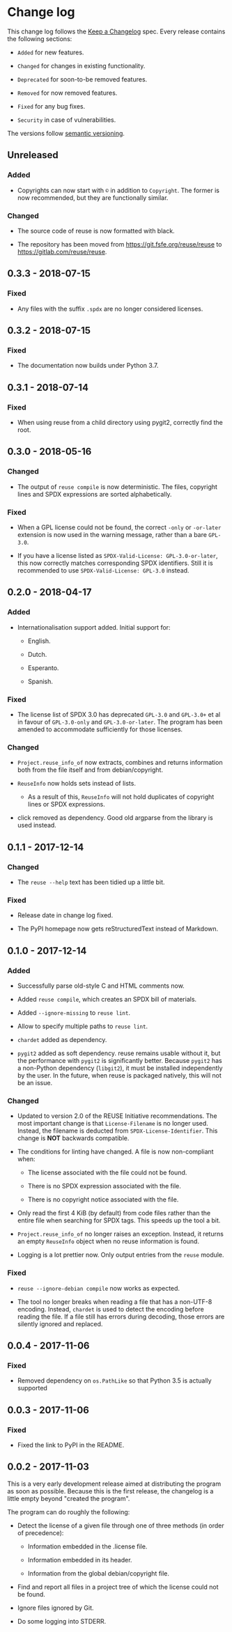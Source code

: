 # Change log

This change log follows the [Keep a Changelog](http://keepachangelog.com/) spec.
Every release contains the following sections:

- `Added` for new features.

- `Changed` for changes in existing functionality.

- `Deprecated` for soon-to-be removed features.

- `Removed` for now removed features.

- `Fixed` for any bug fixes.

- `Security` in case of vulnerabilities.

The versions follow [semantic versioning](https://semver.org).

## Unreleased

### Added

- Copyrights can now start with `©` in addition to `Copyright`.  The former is
  now recommended, but they are functionally similar.

### Changed

- The source code of reuse is now formatted with black.

- The repository has been moved from <https://git.fsfe.org/reuse/reuse> to
  <https://gitlab.com/reuse/reuse>.

## 0.3.3 - 2018-07-15

### Fixed

- Any files with the suffix `.spdx` are no longer considered licenses.

## 0.3.2 - 2018-07-15

### Fixed

- The documentation now builds under Python 3.7.

## 0.3.1 - 2018-07-14

### Fixed

- When using reuse from a child directory using pygit2, correctly find the root.

## 0.3.0 - 2018-05-16

### Changed

- The output of `reuse compile` is now deterministic.  The files, copyright
  lines and SPDX expressions are sorted alphabetically.

### Fixed

- When a GPL license could not be found, the correct `-only` or `-or-later`
  extension is now used in the warning message, rather than a bare `GPL-3.0`.

- If you have a license listed as `SPDX-Valid-License: GPL-3.0-or-later`, this
  now correctly matches corresponding SPDX identifiers.  Still it is recommended
  to use `SPDX-Valid-License: GPL-3.0` instead.

## 0.2.0 - 2018-04-17

### Added

- Internationalisation support added.  Initial support for:

  - English.

  - Dutch.

  - Esperanto.

  - Spanish.

### Fixed

- The license list of SPDX 3.0 has deprecated `GPL-3.0` and `GPL-3.0+` et al in
  favour of `GPL-3.0-only` and `GPL-3.0-or-later`.  The program has been
  amended to accommodate sufficiently for those licenses.

### Changed

- `Project.reuse_info_of` now extracts, combines and returns information both
  from the file itself and from debian/copyright.

- `ReuseInfo` now holds sets instead of lists.

  - As a result of this, `ReuseInfo` will not hold duplicates of copyright lines
    or SPDX expressions.

- click removed as dependency.  Good old argparse from the library is used
  instead.

## 0.1.1 - 2017-12-14

### Changed

- The `reuse --help` text has been tidied up a little bit.

### Fixed

- Release date in change log fixed.

- The PyPI homepage now gets reStructuredText instead of Markdown.

## 0.1.0 - 2017-12-14

### Added

- Successfully parse old-style C and HTML comments now.

- Added `reuse compile`, which creates an SPDX bill of materials.

- Added `--ignore-missing` to `reuse lint`.

- Allow to specify multiple paths to `reuse lint`.

- `chardet` added as dependency.

- `pygit2` added as soft dependency.  reuse remains usable without it, but the
  performance with `pygit2` is significantly better.  Because `pygit2`
  has a non-Python dependency (`libgit2`), it must be installed independently
  by the user.  In the future, when reuse is packaged natively, this will not be
  an issue.

### Changed

- Updated to version 2.0 of the REUSE Initiative recommendations.  The most
  important change is that `License-Filename` is no longer used.  Instead, the
  filename is deducted from `SPDX-License-Identifier`.  This change is **NOT**
  backwards compatible.

- The conditions for linting have changed.  A file is now non-compliant when:

  - The license associated with the file could not be found.

  - There is no SPDX expression associated with the file.

  - There is no copyright notice associated with the file.

- Only read the first 4 KiB (by default) from code files rather than the entire
  file when searching for SPDX tags.  This speeds up the tool a bit.

- `Project.reuse_info_of` no longer raises an exception.  Instead, it returns
  an empty `ReuseInfo` object when no reuse information is found.

- Logging is a lot prettier now.  Only output entries from the `reuse` module.

### Fixed

- `reuse --ignore-debian compile` now works as expected.

- The tool no longer breaks when reading a file that has a non-UTF-8 encoding.
  Instead, `chardet` is used to detect the encoding before reading the file.
  If a file still has errors during decoding, those errors are silently ignored
  and replaced.

## 0.0.4 - 2017-11-06

### Fixed

- Removed dependency on `os.PathLike` so that Python 3.5 is actually supported

## 0.0.3 - 2017-11-06

### Fixed

- Fixed the link to PyPI in the README.

## 0.0.2 - 2017-11-03

This is a very early development release aimed at distributing the program as
soon as possible.  Because this is the first release, the changelog is a little
empty beyond "created the program".

The program can do roughly the following:

- Detect the license of a given file through one of three methods (in order of
  precedence):

  - Information embedded in the .license file.

  - Information embedded in its header.

  - Information from the global debian/copyright file.

- Find and report all files in a project tree of which the license could not be
  found.

- Ignore files ignored by Git.

- Do some logging into STDERR.
